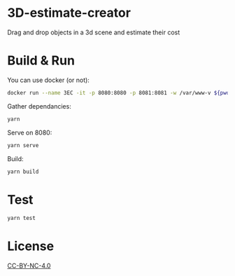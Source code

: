 # 3D-estimate-creator
Drag and drop objects in a 3d scene and estimate their cost

# Build & Run
You can use docker (or not):
```bash
docker run --name 3EC -it -p 8080:8080 -p 8081:8081 -w /var/www-v ${pwd}:/var/www node /bin/bas
```

Gather dependancies:
```bash
yarn
```

Serve on 8080:
```bash
yarn serve
```

Build:
```bash
yarn build
```

# Test

```bash
yarn test
```

# License

[CC-BY-NC-4.0](https://creativecommons.org/licenses/by-nc/4.0/)